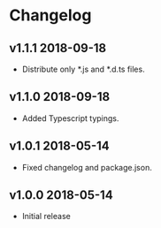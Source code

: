 # Changelog

## v1.1.1 2018-09-18

* Distribute only *.js and *.d.ts files.

## v1.1.0 2018-09-18

* Added Typescript typings.

## v1.0.1 2018-05-14

* Fixed changelog and package.json.

## v1.0.0 2018-05-14

* Initial release
